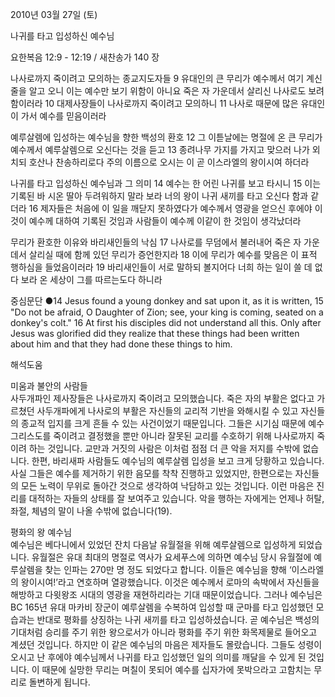 2010년 03월 27일 (토)

나귀를 타고 입성하신 예수님



요한복음 12:9 - 12:19 / 새찬송가 140 장


나사로까지 죽이려고 모의하는 종교지도자들
9 유대인의 큰 무리가 예수께서 여기 계신 줄을 알고 오니 이는 예수만 보기 위함이 아니요 죽은 자 가운데서 살리신 나사로도 보려 함이러라 10 대제사장들이 나사로까지 죽이려고 모의하니 11 나사로 때문에 많은 유대인이 가서 예수를 믿음이러라 

예루살렘에 입성하는 예수님을 향한 백성의 환호
12 그 이튿날에는 명절에 온 큰 무리가 예수께서 예루살렘으로 오신다는 것을 듣고 13 종려나무 가지를 가지고 맞으러 나가 외치되 호산나 찬송하리로다 주의 이름으로 오시는 이 곧 이스라엘의 왕이시여 하더라 

나귀를 타고 입성하신 예수님과 그 의미
14 예수는 한 어린 나귀를 보고 타시니 15 이는 기록된 바 시온 딸아 두려워하지 말라 보라 너의 왕이 나귀 새끼를 타고 오신다 함과 같더라 16 제자들은 처음에 이 일을 깨닫지 못하였다가 예수께서 영광을 얻으신 후에야 이것이 예수께 대하여 기록된 것임과 사람들이 예수께 이같이 한 것임이 생각났더라 

무리가 환호한 이유와 바리새인들의 낙심
17 나사로를 무덤에서 불러내어 죽은 자 가운데서 살리실 때에 함께 있던 무리가 증언한지라 18 이에 무리가 예수를 맞음은 이 표적 행하심을 들었음이러라 19 바리새인들이 서로 말하되 볼지어다 너희 하는 일이 쓸 데 없다 보라 온 세상이 그를 따르는도다 하니라 

중심문단 ●14 Jesus found a young donkey and sat upon it, as it is written, 15 "Do not be afraid, O Daughter of Zion; see, your king is coming, seated on a donkey's colt." 16 At first his disciples did not understand all this. Only after Jesus was glorified did they realize that these things had been written about him and that they had done these things to him.

해석도움





미움과 불안의 사람들  
사두개파인 제사장들은 나사로까지 죽이려고 모의했습니다. 죽은 자의 부활은 없다고 가르쳤던 사두개파에게 나사로의 부활은 자신들의 교리적 기반을 와해시킬 수 있고 자신들의 종교적 입지를 크게 흔들 수 있는 사건이었기 때문입니다. 그들은 시기심 때문에 예수 그리스도를 죽이려고 결정했을 뿐만 아니라 잘못된 교리를 수호하기 위해 나사로까지 죽이려 하는 것입니다. 교만과 거짓의 사람은 이처럼 점점 더 큰 악을 저지를 수밖에 없습니다. 한편, 바리새파 사람들도 예수님의 예루살렘 입성을 보고 크게 당황하고 있습니다. 사실 그들은 예수를 제거하기 위한 음모를 착착 진행하고 있었지만, 한편으로는 자신들의 모든 노력이 무위로 돌아간 것으로 생각하여 낙담하고 있는 것입니다. 이런 마음은 진리를 대적하는 자들의 상태를 잘 보여주고 있습니다. 악을 행하는 자에게는 언제나 허탈, 좌절, 체념의 말이 나올 수밖에 없습니다(19).  

평화의 왕 예수님  
예수님은 베다니에서 있었던 잔치 다음날 유월절을 위해 예루살렘으로 입성하게 되었습니다. 유월절은 유대 최대의 명절로 역사가 요세푸스에 의하면 예수님 당시 유월절에 예루살렘을 찾는 인파는 270만 명 정도 되었다고 합니다. 이들은 예수님을 향해 ‘이스라엘의 왕이시여!’라고 연호하며 열광했습니다. 이것은 예수께서 로마의 속박에서 자신들을 해방하고 다윗왕조 시대의 영광을 재현하리라는 기대 때문이었습니다. 그러나 예수님은 BC 165년 유대 마카비 장군이 예루살렘을 수복하여 입성할 때 군마를 타고 입성했던 모습과는 반대로 평화를 상징하는 나귀 새끼를 타고 입성하셨습니다. 곧 예수님은 백성의 기대처럼 승리를 주기 위한 왕으로서가 아니라 평화를 주기 위한 화목제물로 들어오고 계셨던 것입니다. 하지만 이 같은 예수님의 마음은 제자들도 몰랐습니다. 그들도 성령이 오시고 난 후에야 예수님께서 나귀를 타고 입성했던 일의 의미를 깨달을 수 있게 된 것입니다. 이 때문에 실망한 무리는 며칠이 못되어 예수를 십자가에 못박으라고 고함치는 무리로 돌변하게 됩니다.